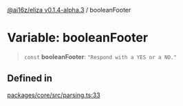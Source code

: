 [@ai16z/eliza v0.1.4-alpha.3](../index.md) / booleanFooter

# Variable: booleanFooter

> `const` **booleanFooter**: `"Respond with a YES or a NO."`

## Defined in

[packages/core/src/parsing.ts:33](https://github.com/christroutner/eliza/blob/main/packages/core/src/parsing.ts#L33)
